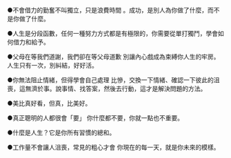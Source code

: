 ●不會借力的勤奮不叫獨立，只是浪費時間 。成功，是別人為你做了什麼，而不是你做了什麼。

●人生是分段函數，任何一種努力方式都是有極限的，你需要從單打獨鬥，學會如何借力和給予。

●父母在等我們道謝，我們卻在等父母道歉 別讓內心戲成為束縛你人生的牢房。人生只有一次，別糾結，好好活。

●你無法阻止情緒，但得學會自己處理 比慘，交換一下情緒、確認一下彼此的沮喪，這無濟於事。說事情、找答案，然後去行動，這才是解決問題的方法。

●美比真好看，但真，比美好。

●真正聰明的人都很會「要」 你什麼都不要，你就一點也不重要。

●什麼是人生？它是你所有習慣的總和。

●工作量不會讓人沮喪，常見的粗心才會 你現在的每一天，就是你未來的模樣。